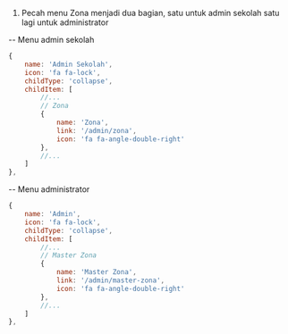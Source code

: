 1. Pecah menu Zona menjadi dua bagian, satu untuk admin sekolah satu lagi untuk administrator

-- Menu admin sekolah

```javascript
{
    name: 'Admin Sekolah',
    icon: 'fa fa-lock',
    childType: 'collapse',
    childItem: [
        //...
        // Zona
        {
            name: 'Zona',
            link: '/admin/zona',
            icon: 'fa fa-angle-double-right'
        },
        //...
    ]
},
```

-- Menu administrator

```javascript
{
    name: 'Admin',
    icon: 'fa fa-lock',
    childType: 'collapse',
    childItem: [
        //...
        // Master Zona
        {
            name: 'Master Zona',
            link: '/admin/master-zona',
            icon: 'fa fa-angle-double-right'
        },
        //...
    ]
},
```
